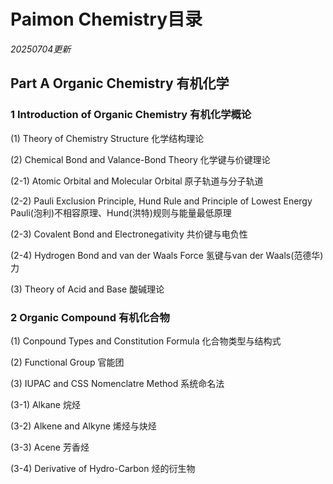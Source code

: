 # Paimon Chemistry目录
*20250704更新*

## Part A Organic Chemistry 有机化学

### 1 Introduction of Organic Chemistry 有机化学概论

(1) Theory of Chemistry Structure
化学结构理论

(2) Chemical Bond and Valance-Bond Theory
化学键与价键理论

(2-1) Atomic Orbital and Molecular Orbital
原子轨道与分子轨道

(2-2) Pauli Exclusion Principle, Hund Rule and Principle of Lowest Energy <br>
Pauli(泡利)不相容原理、Hund(洪特)规则与能量最低原理

(2-3) Covalent Bond and Electronegativity
共价键与电负性

(2-4) Hydrogen Bond and van der Waals Force
氢键与van der Waals(范德华)力

(3) Theory of Acid and Base
酸碱理论

### 2 Organic Compound 有机化合物
(1) Conpound Types and Constitution Formula
化合物类型与结构式

(2) Functional Group
官能团

(3) IUPAC and CSS Nomenclatre Method 系统命名法

(3-1) Alkane
烷烃

(3-2) Alkene and Alkyne
烯烃与炔烃

(3-3) Acene
芳香烃

(3-4) Derivative of Hydro-Carbon
烃的衍生物